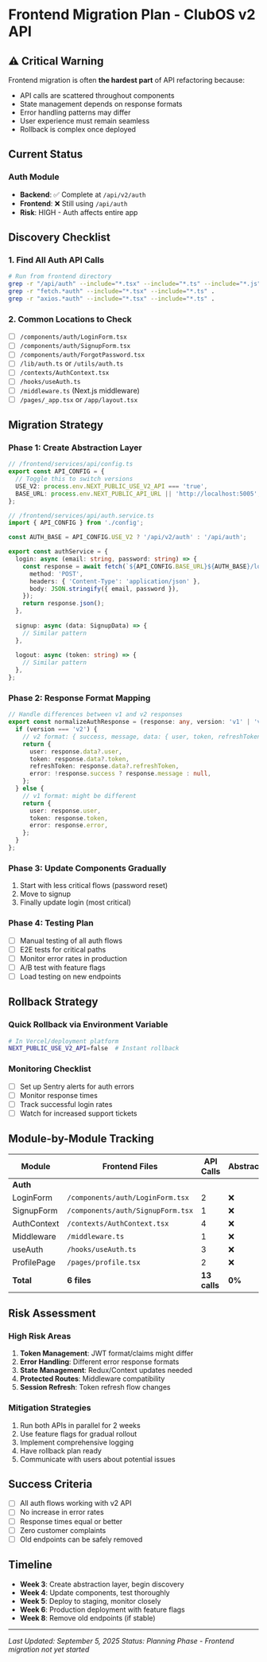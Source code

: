 # Frontend Migration Plan - ClubOS v2 API

## ⚠️ Critical Warning
Frontend migration is often **the hardest part** of API refactoring because:
- API calls are scattered throughout components
- State management depends on response formats
- Error handling patterns may differ
- User experience must remain seamless
- Rollback is complex once deployed

## Current Status

### Auth Module
- **Backend**: ✅ Complete at `/api/v2/auth`
- **Frontend**: ❌ Still using `/api/auth`
- **Risk**: HIGH - Auth affects entire app

## Discovery Checklist

### 1. Find All Auth API Calls
```bash
# Run from frontend directory
grep -r "/api/auth" --include="*.tsx" --include="*.ts" --include="*.js" .
grep -r "fetch.*auth" --include="*.tsx" --include="*.ts" .
grep -r "axios.*auth" --include="*.tsx" --include="*.ts" .
```

### 2. Common Locations to Check
- [ ] `/components/auth/LoginForm.tsx`
- [ ] `/components/auth/SignupForm.tsx`
- [ ] `/components/auth/ForgotPassword.tsx`
- [ ] `/lib/auth.ts` or `/utils/auth.ts`
- [ ] `/contexts/AuthContext.tsx`
- [ ] `/hooks/useAuth.ts`
- [ ] `/middleware.ts` (Next.js middleware)
- [ ] `/pages/_app.tsx` or `/app/layout.tsx`

## Migration Strategy

### Phase 1: Create Abstraction Layer
```typescript
// /frontend/services/api/config.ts
export const API_CONFIG = {
  // Toggle this to switch versions
  USE_V2: process.env.NEXT_PUBLIC_USE_V2_API === 'true',
  BASE_URL: process.env.NEXT_PUBLIC_API_URL || 'http://localhost:5005',
};

// /frontend/services/api/auth.service.ts
import { API_CONFIG } from './config';

const AUTH_BASE = API_CONFIG.USE_V2 ? '/api/v2/auth' : '/api/auth';

export const authService = {
  login: async (email: string, password: string) => {
    const response = await fetch(`${API_CONFIG.BASE_URL}${AUTH_BASE}/login`, {
      method: 'POST',
      headers: { 'Content-Type': 'application/json' },
      body: JSON.stringify({ email, password }),
    });
    return response.json();
  },
  
  signup: async (data: SignupData) => {
    // Similar pattern
  },
  
  logout: async (token: string) => {
    // Similar pattern
  },
};
```

### Phase 2: Response Format Mapping
```typescript
// Handle differences between v1 and v2 responses
export const normalizeAuthResponse = (response: any, version: 'v1' | 'v2') => {
  if (version === 'v2') {
    // v2 format: { success, message, data: { user, token, refreshToken } }
    return {
      user: response.data?.user,
      token: response.data?.token,
      refreshToken: response.data?.refreshToken,
      error: !response.success ? response.message : null,
    };
  } else {
    // v1 format: might be different
    return {
      user: response.user,
      token: response.token,
      error: response.error,
    };
  }
};
```

### Phase 3: Update Components Gradually
1. Start with less critical flows (password reset)
2. Move to signup
3. Finally update login (most critical)

### Phase 4: Testing Plan
- [ ] Manual testing of all auth flows
- [ ] E2E tests for critical paths
- [ ] Monitor error rates in production
- [ ] A/B test with feature flags
- [ ] Load testing on new endpoints

## Rollback Strategy

### Quick Rollback via Environment Variable
```bash
# In Vercel/deployment platform
NEXT_PUBLIC_USE_V2_API=false  # Instant rollback
```

### Monitoring Checklist
- [ ] Set up Sentry alerts for auth errors
- [ ] Monitor response times
- [ ] Track successful login rates
- [ ] Watch for increased support tickets

## Module-by-Module Tracking

| Module | Frontend Files | API Calls | Abstracted | Updated | Tested | Deployed |
|--------|---------------|-----------|-----------|---------|--------|----------|
| **Auth** | | | | | | |
| LoginForm | `/components/auth/LoginForm.tsx` | 2 | ❌ | ❌ | ❌ | ❌ |
| SignupForm | `/components/auth/SignupForm.tsx` | 1 | ❌ | ❌ | ❌ | ❌ |
| AuthContext | `/contexts/AuthContext.tsx` | 4 | ❌ | ❌ | ❌ | ❌ |
| Middleware | `/middleware.ts` | 1 | ❌ | ❌ | ❌ | ❌ |
| useAuth | `/hooks/useAuth.ts` | 3 | ❌ | ❌ | ❌ | ❌ |
| ProfilePage | `/pages/profile.tsx` | 2 | ❌ | ❌ | ❌ | ❌ |
| **Total** | **6 files** | **13 calls** | **0%** | **0%** | **0%** | **0%** |

## Risk Assessment

### High Risk Areas
1. **Token Management**: JWT format/claims might differ
2. **Error Handling**: Different error response formats
3. **State Management**: Redux/Context updates needed
4. **Protected Routes**: Middleware compatibility
5. **Session Refresh**: Token refresh flow changes

### Mitigation Strategies
1. Run both APIs in parallel for 2 weeks
2. Use feature flags for gradual rollout
3. Implement comprehensive logging
4. Have rollback plan ready
5. Communicate with users about potential issues

## Success Criteria
- [ ] All auth flows working with v2 API
- [ ] No increase in error rates
- [ ] Response times equal or better
- [ ] Zero customer complaints
- [ ] Old endpoints can be safely removed

## Timeline
- **Week 3**: Create abstraction layer, begin discovery
- **Week 4**: Update components, test thoroughly
- **Week 5**: Deploy to staging, monitor closely
- **Week 6**: Production deployment with feature flags
- **Week 8**: Remove old endpoints (if stable)

---

*Last Updated: September 5, 2025*
*Status: Planning Phase - Frontend migration not yet started*
